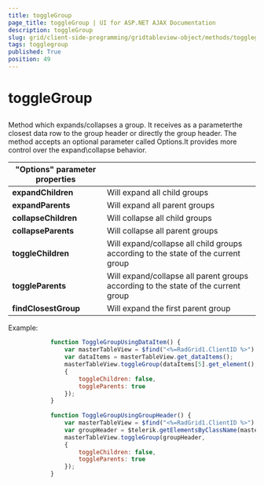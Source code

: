 ```yaml
---
title: toggleGroup
page_title: toggleGroup | UI for ASP.NET AJAX Documentation
description: toggleGroup
slug: grid/client-side-programming/gridtableview-object/methods/togglegroup
tags: togglegroup
published: True
position: 49
---
```


# toggleGroup



## 

Method which expands/collapses a group. It receives as a parameterthe closest data row to the group header or directly the group header. The method accepts an optional parameter called Options.It provides more control over the expand\collapse behavior.


|  __"Options" parameter properties__  |  |
| ------ | ------ |
| __expandChildren__ |Will expand all child groups|
| __expandParents__ |Will expand all parent groups|
| __collapseChildren__ |Will collapse all child groups|
| __collapseParents__ |Will collapse all parent groups|
| __toggleChildren__ |Will expand/collapse all child groups according to the state of the current group|
| __toggleParents__ |Will expand/collapse all parent groups according to the state of the current group|
| __findClosestGroup__ |Will expand the first parent group|

Example:

````JavaScript
	        function ToggleGroupUsingDataItem() {
	            var masterTableView = $find("<%=RadGrid1.ClientID %>").get_masterTableView();
	            var dataItems = masterTableView.get_dataItems();
	            masterTableView.toggleGroup(dataItems[5].get_element(),
	            {
	                toggleChildren: false,
	                toggleParents: true
	            });
	        }
	
	        function ToggleGroupUsingGroupHeader() {
	            var masterTableView = $find("<%=RadGrid1.ClientID %>").get_masterTableView();
	            var groupHeader = $telerik.getElementsByClassName(masterTableView.get_element(), "rgGroupHeader")[3];
	            masterTableView.toggleGroup(groupHeader,
	            {
	                toggleChildren: false,
	                toggleParents: true
	            });
	        }
````


